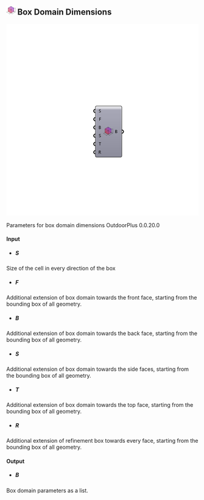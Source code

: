## ![](../../images/icons/Box_Domain_Dimensions.png) Box Domain Dimensions

![](../../images/components/Box_Domain_Dimensions.png)

Parameters for box domain dimensions 
 OutdoorPlus 0.0.20.0

#### Input
* ##### S 
Size of the cell in every direction of the box
* ##### F 
Additional extension of box domain towards the front face, starting from the bounding box of all geometry.
* ##### B 
Additional extension of box domain towards the back face, starting from the bounding box of all geometry.
* ##### S 
Additional extension of box domain towards the side faces, starting from the bounding box of all geometry.
* ##### T 
Additional extension of box domain towards the top face, starting from the bounding box of all geometry.
* ##### R 
Additional extension of refinement box towards every face, starting from the bounding box of all geometry.

#### Output
* ##### B
Box domain parameters as a list.